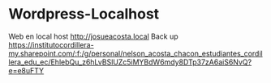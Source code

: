 # Wordpress-Localhost
Web en local host 
http://josueacosta.local
Back up https://institutocordillera-my.sharepoint.com/:f:/g/personal/nelson_acosta_chacon_estudiantes_cordillera_edu_ec/EhlebQu_z6hLvBSlUZc5iMYBdW6mdy8DTp37zA6aiS6NvQ?e=e8uFTY
